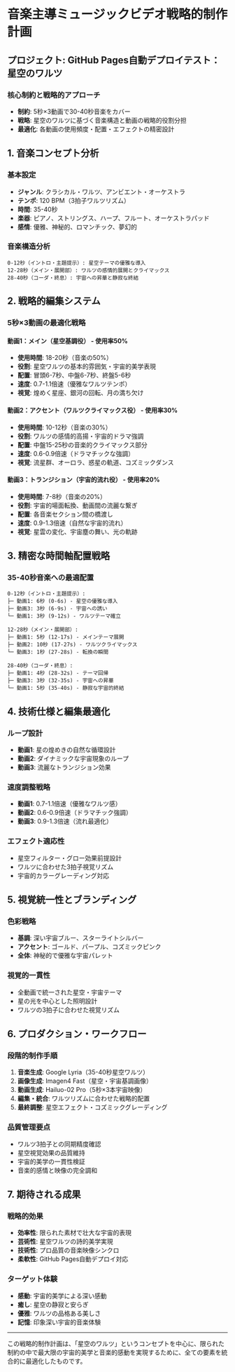 # 音楽主導ミュージックビデオ戦略的制作計画
## プロジェクト: GitHub Pages自動デプロイテスト：星空のワルツ

### 核心制約と戦略的アプローチ
- **制約**: 5秒×3動画で30-40秒音楽をカバー
- **戦略**: 星空のワルツに基づく音楽構造と動画の戦略的役割分担
- **最適化**: 各動画の使用頻度・配置・エフェクトの精密設計

## 1. 音楽コンセプト分析

### 基本設定
- **ジャンル**: クラシカル・ワルツ、アンビエント・オーケストラ
- **テンポ**: 120 BPM（3拍子ワルツリズム）
- **時間**: 35-40秒
- **楽器**: ピアノ、ストリングス、ハープ、フルート、オーケストラパッド
- **感情**: 優雅、神秘的、ロマンチック、夢幻的

### 音楽構造分析
```
0-12秒（イントロ・主題提示）: 星空テーマの優雅な導入
12-28秒（メイン・展開部）: ワルツの感情的展開とクライマックス
28-40秒（コーダ・終息）: 宇宙への昇華と静寂な終結
```

## 2. 戦略的編集システム

### 5秒×3動画の最適化戦略

#### 動画1：メイン（星空基調役） - 使用率50%
- **使用時間**: 18-20秒（音楽の50%）
- **役割**: 星空ワルツの基本的雰囲気・宇宙的美学表現
- **配置**: 冒頭6-7秒、中盤6-7秒、終盤5-6秒
- **速度**: 0.7-1.1倍速（優雅なワルツテンポ）
- **視覚**: 煌めく星座、銀河の回転、月の満ち欠け

#### 動画2：アクセント（ワルツクライマックス役） - 使用率30%
- **使用時間**: 10-12秒（音楽の30%）
- **役割**: ワルツの感情的高揚・宇宙的ドラマ強調
- **配置**: 中盤15-25秒の音楽的クライマックス部分
- **速度**: 0.6-0.9倍速（ドラマチックな強調）
- **視覚**: 流星群、オーロラ、惑星の軌道、コズミックダンス

#### 動画3：トランジション（宇宙的流れ役） - 使用率20%
- **使用時間**: 7-8秒（音楽の20%）
- **役割**: 宇宙的場面転換、動画間の流麗な繋ぎ
- **配置**: 各音楽セクション間の橋渡し
- **速度**: 0.9-1.3倍速（自然な宇宙的流れ）
- **視覚**: 星雲の変化、宇宙塵の舞い、光の軌跡

## 3. 精密な時間軸配置戦略

### 35-40秒音楽への最適配置
```
0-12秒（イントロ・主題提示）:
├─ 動画1: 6秒 (0-6s) - 星空の優雅な導入
├─ 動画3: 3秒 (6-9s) - 宇宙への誘い
└─ 動画1: 3秒 (9-12s) - ワルツテーマ確立

12-28秒（メイン・展開部）:
├─ 動画1: 5秒 (12-17s) - メインテーマ展開
├─ 動画2: 10秒 (17-27s) - ワルツクライマックス
└─ 動画3: 1秒 (27-28s) - 転換の瞬間

28-40秒（コーダ・終息）:
├─ 動画1: 4秒 (28-32s) - テーマ回帰
├─ 動画3: 3秒 (32-35s) - 宇宙への昇華
└─ 動画1: 5秒 (35-40s) - 静寂な宇宙的終結
```

## 4. 技術仕様と編集最適化

### ループ設計
- **動画1**: 星の煌めきの自然な循環設計
- **動画2**: ダイナミックな宇宙現象のループ
- **動画3**: 流麗なトランジション効果

### 速度調整戦略
- **動画1**: 0.7-1.1倍速（優雅なワルツ感）
- **動画2**: 0.6-0.9倍速（ドラマチック強調）
- **動画3**: 0.9-1.3倍速（流れ最適化）

### エフェクト適応性
- 星空フィルター・グロー効果前提設計
- ワルツに合わせた3拍子視覚リズム
- 宇宙的カラーグレーディング対応

## 5. 視覚統一性とブランディング

### 色彩戦略
- **基調**: 深い宇宙ブルー、スターライトシルバー
- **アクセント**: ゴールド、パープル、コズミックピンク
- **全体**: 神秘的で優雅な宇宙パレット

### 視覚的一貫性
- 全動画で統一された星空・宇宙テーマ
- 星の光を中心とした照明設計
- ワルツの3拍子に合わせた視覚リズム

## 6. プロダクション・ワークフロー

### 段階的制作手順
1. **音楽生成**: Google Lyria（35-40秒星空ワルツ）
2. **画像生成**: Imagen4 Fast（星空・宇宙基調画像）
3. **動画生成**: Hailuo-02 Pro（5秒×3本宇宙映像）
4. **編集・統合**: ワルツリズムに合わせた戦略的配置
5. **最終調整**: 星空エフェクト・コズミックグレーディング

### 品質管理要点
- ワルツ3拍子との同期精度確認
- 星空視覚効果の品質維持
- 宇宙的美学の一貫性検証
- 音楽的感情と映像の完全調和

## 7. 期待される成果

### 戦略的効果
- **効率性**: 限られた素材で壮大な宇宙的表現
- **芸術性**: 星空ワルツの詩的美学実現
- **技術性**: プロ品質の音楽映像シンクロ
- **柔軟性**: GitHub Pages自動デプロイ対応

### ターゲット体験
- **感動**: 宇宙的美学による深い感動
- **癒し**: 星空の静寂と安らぎ
- **優雅**: ワルツの品格ある美しさ
- **記憶**: 印象深い宇宙的音楽体験

---

この戦略的制作計画は、「星空のワルツ」というコンセプトを中心に、限られた制約の中で最大限の宇宙的美学と音楽的感動を実現するために、全ての要素を統合的に最適化したものです。